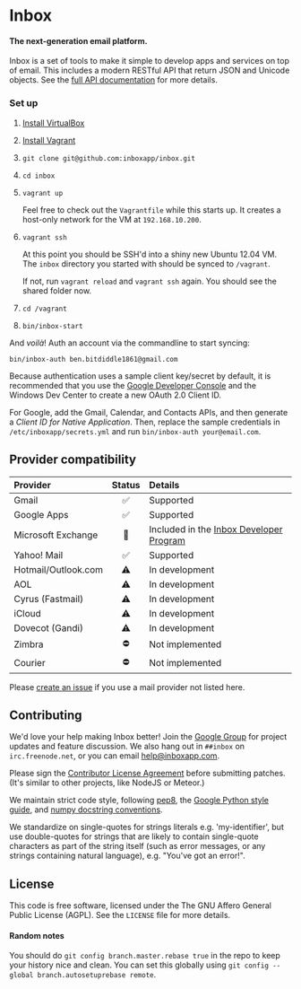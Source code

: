 # Inbox

#### The next-generation email platform.


Inbox is a set of tools to make it simple to develop apps and services on top of email. This includes a modern RESTful API that return JSON and Unicode objects. See the [full API documentation](https://www.inboxapp.com/docs/api#overview) for more details.



### Set up


1. [Install VirtualBox](https://www.virtualbox.org/wiki/Downloads)

2. [Install Vagrant](http://www.vagrantup.com/downloads.html)

3. `git clone git@github.com:inboxapp/inbox.git`

4. `cd inbox`

5. `vagrant up`

    Feel free to check out the `Vagrantfile` while this starts up. It creates a host-only network for the VM at `192.168.10.200`.

6. `vagrant ssh`

    At this point you should be SSH'd into a shiny new Ubuntu 12.04 VM. The
    `inbox` directory you started with should be synced to `/vagrant`.

    If not, run `vagrant reload` and `vagrant ssh` again. You should see the
    shared folder now.

7. `cd /vagrant`

8. `bin/inbox-start`

And _voilà_! Auth an account via the commandline to start syncing:

    bin/inbox-auth ben.bitdiddle1861@gmail.com

Because authentication uses a sample client key/secret by default, it is recommended that you use the [Google Developer Console](https://console.developers.google.com) and the Windows Dev Center to create a new OAuth 2.0 Client ID.

For Google, add the Gmail, Calendar, and Contacts APIs, and then generate a *Client ID for Native Application*. Then, replace the sample credentials in `/etc/inboxapp/secrets.yml` and run `bin/inbox-auth your@email.com`.



## Provider compatibility

|  Provider  	|  Status      			| 	Details  |
|:------------	|:--------------------:	|:----------|
| Gmail 		|  :white_check_mark:	| Supported   |
| Google Apps 		|  :white_check_mark:	| Supported   |
| Microsoft Exchange | :large_blue_diamond: | Included in the [Inbox Developer Program](https://www.inboxapp.com/features)  |
| Yahoo! Mail   |  :white_check_mark:   | Supported  |
| Hotmail/Outlook.com  |  :warning:   | In development |
| AOL 	|  :warning: 			|  In development 	|
| Cyrus (Fastmail)	|  :warning:	|  In development	|
| iCloud |  :warning:	|  In development	|
| Dovecot (Gandi) | :warning: | In development |
| Zimbra  | :no_entry:  | Not implemented |
| Courier  | :no_entry:  | Not implemented |

Please [create an issue](https://github.com/inboxapp/inbox/issues) if you use a mail provider not listed here.

## Contributing

We'd love your help making Inbox better! Join the [Google
Group](http://groups.google.com/group/inbox-dev) for project updates and feature
discussion. We also hang out in `##inbox` on `irc.freenode.net`, or you can email
[help@inboxapp.com](mailto:help@inboxapp.com).

Please sign the [Contributor License Agreement](https://www.inboxapp.com/cla.html)
before submitting patches. (It's similar to other projects, like NodeJS or Meteor.)

We maintain strict code style, following [pep8](http://legacy.python.org/dev/peps/pep-0008/), the [Google Python style
guide](http://google-styleguide.googlecode.com/svn/trunk/pyguide.html), and [numpy docstring
conventions](https://github.com/numpy/numpy/blob/master/doc/HOWTO_DOCUMENT.rst.txt).

We standardize on single-quotes for strings literals e.g. 'my-identifier', but use double-quotes for strings that are likely to contain single-quote characters as part of the string itself (such as error messages, or any strings containing natural language), e.g. "You've got an error!".


## License

This code is free software, licensed under the The GNU Affero General Public License (AGPL).
See the `LICENSE` file for more details.


#### Random notes

You should do `git config branch.master.rebase true` in the repo to keep your
history nice and clean. You can set this globally using `git config --global branch.autosetuprebase remote`.
